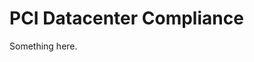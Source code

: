 [title]: # (PCI Datacenter Compliance)
[tags]: # (XXX)
[priority]: # (1867)
# PCI Datacenter Compliance
Something here.
